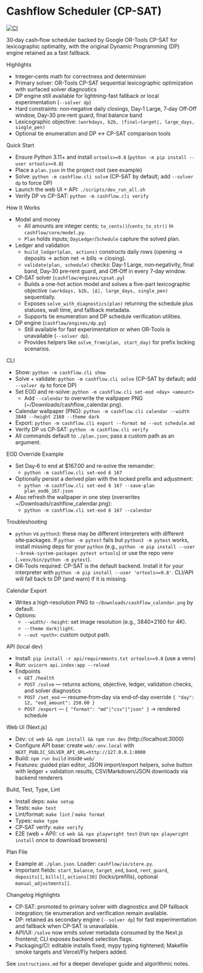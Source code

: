 # Cashflow Scheduler (CP-SAT)

[![CI](https://github.com/SpacePlushy/cashflow-scheduler/actions/workflows/ci.yml/badge.svg)](https://github.com/SpacePlushy/cashflow-scheduler/actions)

30‑day cash‑flow scheduler backed by Google OR-Tools CP-SAT for lexicographic optimality, with the original Dynamic Programming (DP) engine retained as a fast fallback.

Highlights

- Integer‑cents math for correctness and determinism
- Primary solver: OR-Tools CP-SAT sequential lexicographic optimization with surfaced solver diagnostics
- DP engine still available for lightning-fast fallback or local experimentation (`--solver dp`)
- Hard constraints: non‑negative daily closings, Day‑1 Large, 7‑day Off‑Off window, Day‑30 pre‑rent guard, final balance band
- Lexicographic objective: `(workdays, b2b, |final−target|, large_days, single_pen)`
- Optional tie enumeration and DP ↔ CP-SAT comparison tools

Quick Start

- Ensure Python 3.11+ and install `ortools>=9.8` (`python -m pip install --user ortools>=9.8`)
- Place a `plan.json` in the project root (see example)
- Solve: `python -m cashflow.cli solve` (CP-SAT by default; add `--solver dp` to force DP)
- Launch the web UI + API: `./scripts/dev_run_all.sh`
- Verify DP vs CP-SAT: `python -m cashflow.cli verify`

How It Works

- Model and money
  - All amounts are integer cents; `to_cents()`/`cents_to_str()` in `cashflow/core/model.py`.
  - `Plan` holds inputs; `DayLedger`/`Schedule` capture the solved plan.
- Ledger and validation
  - `build_ledger(plan, actions)` constructs daily rows (opening → deposits → action net → bills → closing).
  - `validate(plan, schedule)` checks: Day‑1 Large, non‑negativity, final band, Day‑30 pre‑rent guard, and Off‑Off in every 7‑day window.
- CP‑SAT solver (`cashflow/engines/cpsat.py`)
  - Builds a one-hot action model and solves a five-part lexicographic objective `(workdays, b2b, |Δ|, large_days, single_pen)` sequentially.
  - Exposes `solve_with_diagnostics(plan)` returning the schedule plus statuses, wall time, and fallback metadata.
  - Supports tie enumeration and DP schedule verification utilities.
- DP engine (`cashflow/engines/dp.py`)
  - Still available for fast experimentation or when OR-Tools is unavailable (`--solver dp`).
  - Provides helpers like `solve_from(plan, start_day)` for prefix locking scenarios.

CLI

- Show: `python -m cashflow.cli show`
- Solve + validate: `python -m cashflow.cli solve` (CP-SAT by default; add `--solver dp` to force DP)
- Set EOD and re-solve: `python -m cashflow.cli set-eod <day> <amount>`
  - Add `--calendar` to overwrite the wallpaper PNG (~/Downloads/cashflow_calendar.png).
- Calendar wallpaper (PNG): `python -m cashflow.cli calendar --width 3840 --height 2160 --theme dark`
- Export: `python -m cashflow.cli export --format md --out schedule.md`
- Verify DP vs CP‑SAT: `python -m cashflow.cli verify`
- All commands default to `./plan.json`; pass a custom path as an argument.

EOD Override Example

- Set Day‑6 to end at $167.00 and re‑solve the remainder:
  - `python -m cashflow.cli set-eod 6 167`
- Optionally persist a derived plan with the locked prefix and adjustment:
  - `python -m cashflow.cli set-eod 6 167 --save-plan plan_eod6_167.json`
 - Also refresh the wallpaper in one step (overwrites ~/Downloads/cashflow_calendar.png):
   - `python -m cashflow.cli set-eod 6 167 --calendar`

Troubleshooting

- `python` vs `python3`: these may be different interpreters with different site‑packages. If `python -m pytest` fails but `python3 -m pytest` works, install missing deps for your `python` (e.g., `python -m pip install --user --break-system-packages pytest ortools`) or use the repo venv (`.venv/bin/python -m pytest`).
- OR‑Tools required: CP-SAT is the default backend. Install it for your interpreter with `python -m pip install --user 'ortools>=9.8'`. CLI/API will fall back to DP (and warn) if it is missing.

Calendar Export

- Writes a high-resolution PNG to `~/Downloads/cashflow_calendar.png` by default.
- Options:
  - `--width/--height`: set image resolution (e.g., 3840×2160 for 4K).
  - `--theme dark|light`.
  - `--out <path>`: custom output path.

API (local dev)

- Install: `pip install -r api/requirements.txt ortools>=9.8` (use a venv)
- Run: `uvicorn api.index:app --reload`
- Endpoints
  - `GET /health`
  - `POST /solve` — returns actions, objective, ledger, validation checks, and solver diagnostics
  - `POST /set_eod` — resume‑from‑day via end‑of‑day override `{ "day": 12, "eod_amount": 250.00 }`
  - `POST /export` — `{ "format": "md"|"csv"|"json" }` → rendered schedule

Web UI (Next.js)

- Dev: `cd web && npm install && npm run dev` (http://localhost:3000)
- Configure API base: create `web/.env.local` with `NEXT_PUBLIC_SOLVER_API_URL=http://127.0.0.1:8000`
- Build: `npm run build` inside `web/`
- Features: guided plan editor, JSON import/export helpers, solve button with ledger + validation results, CSV/Markdown/JSON downloads via backend renderers

Build, Test, Type, Lint

- Install deps: `make setup`
- Tests: `make test`
- Lint/format: `make lint` / `make format`
- Types: `make type`
- CP‑SAT verify: `make verify`
- E2E (web + API): `cd web && npx playwright test` (run `npx playwright install` once to download browsers)

Plan File

- Example at `./plan.json`. Loader: `cashflow/io/store.py`.
- Important fields: `start_balance`, `target_end`, `band`, `rent_guard`, `deposits[]`, `bills[]`, `actions[30]` (locks/prefills), optional `manual_adjustments[]`.

Changelog Highlights

- CP‑SAT: promoted to primary solver with diagnostics and DP fallback integration; tie enumeration and verification remain available.
- DP: retained as secondary engine (`--solver dp`) for fast experimentation and fallback when CP-SAT is unavailable.
- API/UI: `/solve` now emits solver metadata consumed by the Next.js frontend; CLI exposes backend selection flags.
- Packaging/CI: editable installs fixed; mypy typing tightened; Makefile smoke targets and Vercel/Fly helpers added.

See `instructions.md` for a deeper developer guide and algorithmic notes.
